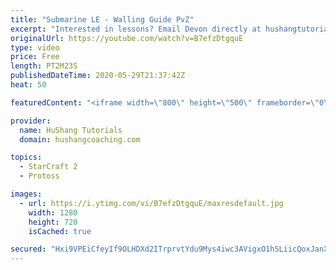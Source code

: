 ```yaml
---
title: "Submarine LE - Walling Guide PvZ"
excerpt: "Interested in lessons? Email Devon directly at hushangtutorials@outlook.com ------------------------------------------------------------------------------------------------------- Want to support HuShang Tutorials directly? Patreon is a website where you can contribute a monthly donation that will help"
originalUrl: https://youtube.com/watch?v=B7efzDtgquE
type: video
price: Free
length: PT2M23S
publishedDateTime: 2020-05-29T21:37:42Z
heat: 50

featuredContent: "<iframe width=\"800\" height=\"500\" frameborder=\"0\" src=\"https://www.youtube.com/embed/B7efzDtgquE\" allow=\"accelerometer; autoplay; encrypted-media; gyroscope; picture-in-picture\" allowfullscreen></iframe>"

provider:
  name: HuShang Tutorials
  domain: hushangcoaching.com

topics:
  - StarCraft 2
  - Protoss

images:
  - url: https://i.ytimg.com/vi/B7efzDtgquE/maxresdefault.jpg
    width: 1280
    height: 720
    isCached: true

secured: "Hxi9VPEiCfeyIf9OLHDXd2ITrprvtYdu9Mys4iwc3AVigxO1hSLiicQoxJanXXckCw4A58+m4e44R95KbcNwulia6nhdjDC6Mj4kNboJqgfrDcCu1Sggrb7NhgcrikSbGKH2FJOQ+xwIaCQuByj+pjaeJQP3ywXUSl1dWGnvYAWV3bqsvXGxrsrUr+F92Itd0T2eWU5bYvCL1+0Xa5IrYCKB/6PXhLIOm2GFgAjMYCBHbLgV2NLQzWpi3PKpWuiVzbxOULz9OP+08WL3gM/CTZT+1fPKA54S0JbGS2han+BwywWldpwUxMI3WdZDSrBPGNkY67QVqriaxY0OLpV3aRERZnKndkmR3RD7WvwBe6UxKSnJmL31x/ALCppDbrlUbuqYhqDPI2IajEqiEDoUfZHYc50CpYOvwDCyEUHexxo=;tUjtDLjkzLPUXwjKXYaJCA=="
---
```


